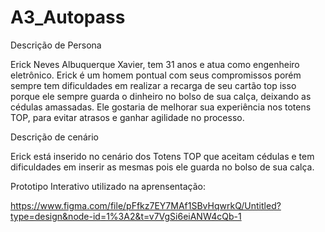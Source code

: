# A3_Autopass


Descrição de Persona

Erick Neves Albuquerque Xavier, tem 31 anos e atua como engenheiro eletrônico. Erick é um homem pontual com seus compromissos porém sempre tem dificuldades em realizar a recarga de seu cartão top isso porque ele sempre guarda o dinheiro no bolso de sua calça, deixando as cédulas amassadas. Ele gostaria de melhorar sua experiência nos totens TOP, para evitar atrasos e ganhar agilidade no processo. 

Descrição de cenário

Erick está inserido no cenário dos Totens TOP que aceitam cédulas e tem dificuldades em inserir as mesmas pois ele guarda no bolso de sua calça.


Prototipo Interativo utilizado na aprensentação:

https://www.figma.com/file/pFfkz7EY7MAf1SBvHqwrkQ/Untitled?type=design&node-id=1%3A2&t=v7VgSi6eiANW4cQb-1
